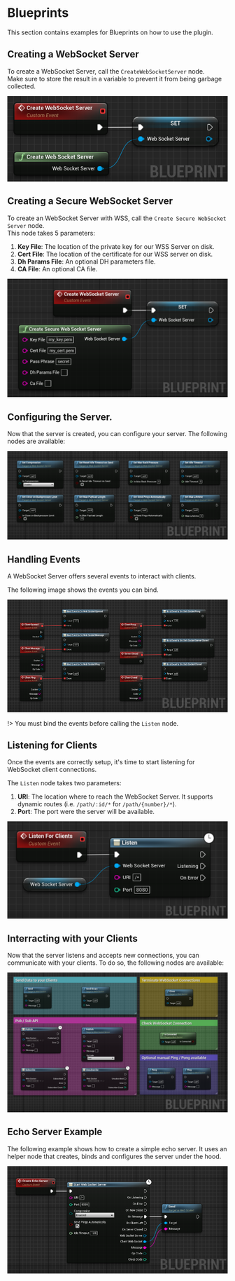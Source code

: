 # Blueprints
This section contains examples for Blueprints on how to use the plugin.

## Creating a WebSocket Server
To create a WebSocket Server, call the `CreateWebSocketServer` node.  
Make sure to store the result in a variable to prevent it from 
being garbage collected.   

![Creates a new WebSocket server](https://github.com/Pandoa/WebSocketServer/blob/main/Doc/CreateServer.png?raw=true)

## Creating a Secure WebSocket Server
To create an WebSocket Server with WSS, call the `Create Secure WebSocket Server` node.  
This node takes 5 parameters:
1. **Key File**: The location of the private key for our WSS Server on disk.
2. **Cert File**: The location of the certificate for our WSS server on disk.
3. **Dh Params File**: An optional DH parameters file.
4. **CA File**: An optional CA file.  

![Creates a new WebSocket Secure server](https://github.com/Pandoa/WebSocketServer/blob/main/Doc/CreateSecureServer.png?raw=true)

## Configuring the Server.
Now that the server is created, you can configure your server. The following nodes are available:

![Configure Nodes](https://github.com/Pandoa/WebSocketServer/blob/main/Doc/Settings.png?raw=true)

## Handling Events
A WebSocket Server offers several events to interact with clients. 

The following image shows the events you can bind.

![WS Events](https://github.com/Pandoa/WebSocketServer/blob/main/Doc/Events.png?raw=true)

!> You must bind the events before calling the `Listen` node.

## Listening for Clients
Once the events are correctly setup, it's time to start listening for WebSocket client connections.

The `Listen` node takes two parameters:
1. **URI**: The location where to reach the WebSocket Server. It supports dynamic routes (i.e. `/path/:id/*` for `/path/{number}/*`).
2. **Port**: The port were the server will be available.

![Listen for Clients](https://github.com/Pandoa/WebSocketServer/blob/main/Doc/Listen.png?raw=true)

## Interracting with your Clients
Now that the server listens and accepts new connections, you can communicate with your clients.
To do so, the following nodes are available:

![Client](https://github.com/Pandoa/WebSocketServer/blob/main/Doc/ClientMessage.png?raw=true)

## Echo Server Example
The following example shows how to create a simple echo server. It uses an helper node that creates, binds and configures
the server under the hood.

![Echo Server](https://github.com/Pandoa/WebSocketServer/blob/main/Doc/EchoServer.png?raw=true)
